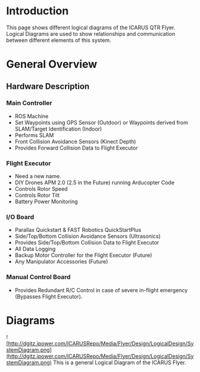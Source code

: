 # Introduction #

This page shows different logical diagrams of the ICARUS QTR Flyer.  Logical Diagrams are used to show relationships and communication between different elements of this system.

# General Overview #

## Hardware Description ##

### Main Controller ###
  * ROS Machine
  * Set Waypoints using GPS Sensor (Outdoor) or Waypoints derived from SLAM/Target Identification (Indoor)
  * Performs SLAM
  * Front Collision Avoidance Sensors (Kinect Depth)
  * Provides Forward Collision Data to Flight Executor


### Flight Executor ###
  * Need a new name.
  * DIY Drones APM 2.0 (2.5 in the Future) running Arducopter Code
  * Controls Rotor Speed
  * Controls Rotor Tilt
  * Battery Power Monitoring

### I/O Board ###
  * Parallax Quickstart & FAST Robotics QuickStartPlus
  * Side/Top/Bottom Collision Avoidance Sensors (Ultrasonics)
  * Provides Side/Top/Bottom Collision Data to Flight Executor
  * All Data Logging
  * Backup Motor Controller for the Flight Executor (Future)
  * Any Manipulator Accessories (Future)

### Manual Control Board ###
  * Provides Redundant R/C Control in case of severe in-flight emergency (Bypasses Flight Executor).

# Diagrams #

![http://dgitz.ipower.com/ICARUSRepo/Media/Flyer/Design/LogicalDesign/SystemDiagram.png](http://dgitz.ipower.com/ICARUSRepo/Media/Flyer/Design/LogicalDesign/SystemDiagram.png)
This is a general Logical Diagram of the ICARUS Flyer.
